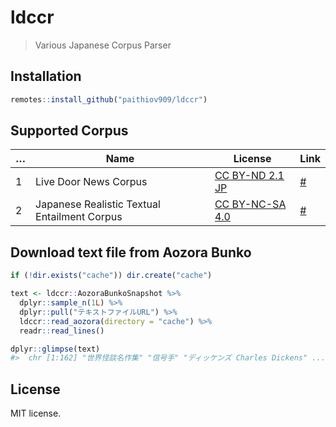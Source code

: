 
<!-- README.md is generated from README.Rmd. Please edit that file -->

# ldccr

<!-- badges: start -->
<!-- badges: end -->

> Various Japanese Corpus Parser

## Installation

``` r
remotes::install_github("paithiov909/ldccr")
```

## Supported Corpus

| …   | Name                                         | License                                                               | Link                                             |
|-----|----------------------------------------------|-----------------------------------------------------------------------|--------------------------------------------------|
| 1   | Live Door News Corpus                        | [CC BY-ND 2.1 JP](http://creativecommons.org/licenses/by-nd/2.1/jp/)  | [\#](http://www.rondhuit.com/download.html#ldcc) |
| 2   | Japanese Realistic Textual Entailment Corpus | [CC BY-NC-SA 4.0](https://creativecommons.org/licenses/by-nc-sa/4.0/) | [\#](https://github.com/megagonlabs/jrte-corpus) |

## Download text file from Aozora Bunko

``` r
if (!dir.exists("cache")) dir.create("cache")

text <- ldccr::AozoraBunkoSnapshot %>%
  dplyr::sample_n(1L) %>%
  dplyr::pull("テキストファイルURL") %>%
  ldccr::read_aozora(directory = "cache") %>%
  readr::read_lines()

dplyr::glimpse(text)
#>  chr [1:162] "世界怪談名作集" "信号手" "ディッケンズ Charles Dickens" ...
```

## License

MIT license.
